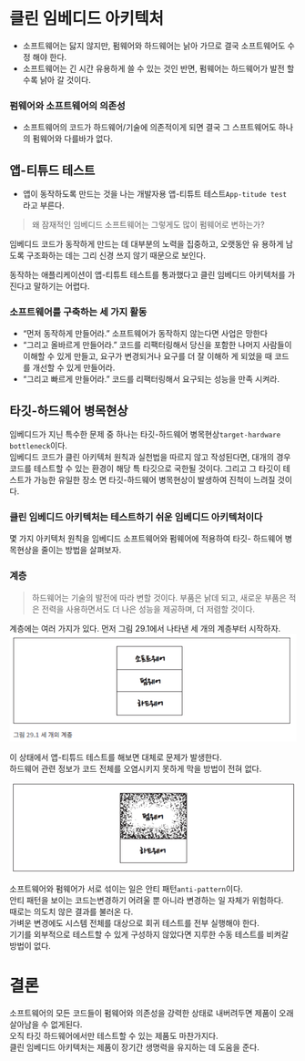 # 클린 임베디드 아키텍처

- 소프트웨어는 닳지 않지만, 펌웨어와 하드웨어는 낡아 가므로 결국 소프트웨어도 수정 해야 한다.
- 소프트웨어는 긴 시간 유용하게 쓸 수 있는 것인 반면, 펌웨어는 하드웨어가 발전
  할수록 낡아 갈 것이다.

### 펌웨어와 소프트웨어의 의존성
- 소프트웨어의 코드가 하드웨어/기술에 의존적이게 되면 결국 그 스프트웨어도 하나의 펌웨어와 다를바가 없다.

## 앱-티튜드 테스트
- 앱이 동작하도록 만드는 것을 나는 개발자용 앱-티튜트 테스트`App-titude test`
  라고 부른다.
  
> 왜 잠재적인 임베디드 소프트웨어는 그렇게도 많이 펌웨어로 변하는가?

임베디드 코드가 동작하게 만드는 데 대부분의 노력을 집중하고, 오랫동안 유
  용하게 남도록 구조화하는 데는 그리 신경 쓰지 않기 때문으로 보인다.

동작하는 애플리케이션이 앱-티튜트 테스트를 통과했다고 클린 임베디드 아키텍처를 가진다고 말하기는 어렵다.

### 소프트웨어를 구축하는 세 가지 활동
- “먼저 동작하게 만들어라.” 소프트웨어가 동작하지 않는다면 사업은 망한다
- “그리고 올바르게 만들어라.” 코드를 리팩터링해서 당신을 포함한 나머지
사람들이 이해할 수 있게 만들고, 요구가 변경되거나 요구를 더 잘 이해하
게 되었을 때 코드를 개선할 수 있게 만들어라.
- “그리고 빠르게 만들어라.” 코드를 리팩터링해서 요구되는 성능을 만족
시켜라.
  
## 타깃-하드웨어 병목현상
임베디드가 지닌 특수한 문제 중 하나는 타깃-하드웨어 병목현상`target-hardware bottleneck`이다.<br>
임베디드 코드가 클린 아키텍처 원칙과 실천법을 따르지 않고 작성된다면, 대개의 경우 코드를 테스트할 수 있는 환경이 해당 특
타깃으로 국한될 것이다. 그리고 그 타깃이 테스트가 가능한 유일한 장소
면 타깃-하드웨어 병목현상이 발생하여 진척이 느려질 것이다.

### 클린 임베디드 아키텍처는 테스트하기 쉬운 임베디드 아키텍처이다
몇 가지 아키텍처 원칙을 임베디드 소프트웨어와 펌웨어에 적용하여 타깃-
하드웨어 병목현상을 줄이는 방법을 살펴보자.

### 계층
> 하드웨어는 기술의 발전에 따라 변할 것이다. 부품은 낡데 되고, 새로운 부품은 적은 전력을 사용하면서도 더 나은 성능을 제공하며, 더 저렴할 것이다.

계층에는 여러 가지가 있다. 먼저 그림 29.1에서 나타낸 세 개의 계층부터 시작하자.
![img.png](img/29-1.png)

이 상태에서 앱-티튜드 테스트를 해보면 대체로 문제가 발생한다. <br>하드웨어 관련 정보가 코드 전체를 오염시키지 못하게 막을
방법이 전혀 없다.

![img2.png](img/29-2.png)

소프트웨어와 펌웨어가 서로 섞이는 일은 안티 패턴`anti-pattern`이다.<br>
안티 패턴을 보이는 코드는변경하기 어려울 뿐 아니라 변경하는 일 자체가 위험하다.<br>
때로는 의도치 않은 결과를 불러온 다.<br>
가벼운 변경에도 시스템 전체를 대상으로 회귀 테스트를 전부 실행해야 한다.
<br>기기를 외부적으로 테스트할 수 있게 구성하지 않았다면 지루한 수동 테스트를 비켜갈 방법이 없다.

# 결론
소프트웨어의 모든 코드들이 펌웨어와 의존성을 강력한 상태로 내버려두면 제품이 오래 살아남을 수 없게된다.<br>
오직 타깃 하드웨어에서만 테스트할 수 있는 제품도 마찬가지다.<br>
클린 임베디드 아키텍처는 제품이 장기간 생명력을 유지하는 데 도움을 준다.

